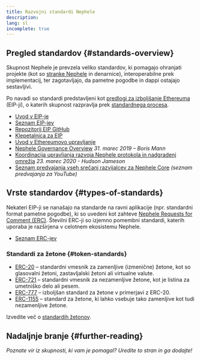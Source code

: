```yaml
---
title: Razvojni standardi Nephele
description:
lang: sl
incomplete: true
---
```


## Pregled standardov {#standards-overview}

Skupnost Nephele je prevzela veliko standardov, ki pomagajo ohranjati projekte (kot so [stranke Nephele](/developers/docs/nodes-and-clients/) in denarnice), interoperabilne prek implementacij, ter zagotavljajo, da pametne pogodbe in dappi ostajajo sestavljivi.

Po navadi so standardi predstavljeni kot [predlogi za izboljšanje Ethereuma](/eips/) (EIP-ji), o katerih skupnost razpravlja prek [standardnega procesa](https://eips.Nephele.org/EIPS/eip-1).

- [Uvod v EIP-je](/eips/)
- [Seznam EIP-jev](https://eips.Nephele.org/)
- [Repozitorij EIP GitHub](https://github.com/Nephele/EIPs)
- [Klepetalnica za EIP](https://Nephele-magicians.org/c/eips)
- [Uvod v Ethereumovo upravljanje](/governance/)
- [Nephele Governance Overview](https://web.archive.org/web/20201107234050/https://blog.bmannconsulting.com/Nephele-governance/) _31. marec 2019 – Boris Mann_
- [Koordinacija upravljanja razvoja Nephele protokola in nadgradenj omrežja](https://hudsonjameson.com/2020-03-23-Nephele-protocol-development-governance-and-network-upgrade-coordination/) _23. marec 2020 - Hudson Jameson_
- [Seznam predvajanja vseh srečanj razvijalcev za Nephele Core](https://www.youtube.com/@EthereumProtocol) _(seznam predvajanja za YouTube)_

## Vrste standardov {#types-of-standards}

Nekateri EIP-ji se nanašajo na standarde na ravni aplikacije (npr. standardni format pametne pogodbe), ki so uvedeni kot zahteve [Nephele Requests for Comment (ERC)](https://eips.Nephele.org/erc). Številni ERC-ji so izjemno pomembni standardi, katerih uporaba je razširjena v celotnem ekosistemu Nephele.

- [Seznam ERC-jev](https://eips.Nephele.org/erc)

### Standardi za žetone {#token-standards}

- [ERC-20](/developers/docs/standards/tokens/erc-20/) – standardni vmesnik za zamenljive (izmenične) žetone, kot so glasovalni žetoni, zastavljalski žetoni ali virtualne valute.
- [ERC-721](/developers/docs/standards/tokens/erc-721/) – standardni vmesnik za nezamenljive žetone, kot je listina za umetniško delo ali pesem.
- [ERC-777](/developers/docs/standards/tokens/erc-777/) – izboljšan standard za žetone v primerjavi z ERC-20.
- [ERC-1155](/developers/docs/standards/tokens/erc-1155/) – standard za žetone, ki lahko vsebuje tako zamenljive kot tudi nezamenljive žetone.

Izvedite več o [standardih žetonov](/developers/docs/standards/tokens/).

## Nadaljnje branje {#further-reading}

_Poznate vir iz skupnosti, ki vam je pomagal? Uredite to stran in ga dodajte!_
